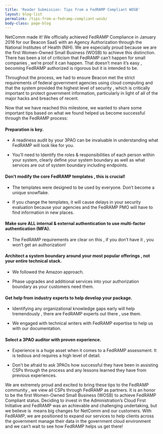 ```yaml
---
title: 'Reader Submission: Tips from a FedRAMP Compliant WOSB'
layout: blog-list
permalink: /tips-from-a-fedramp-compliant-wosb/
body-class: page-blog
---
```

NetComm made it! We officially achieved FedRAMP Compliance in January 2016 for our Beacon SaaS with an Agency Authorization through the National Institutes of Health (NIH). We are especially proud because we are the first Women-Owned Small Business (WOSB) to achieve this distinction. There has been a lot of criticism that FedRAMP can’t happen for small companies , we’re proof it can happen. That doesn’t mean it’s easy , becoming FedRAMP authorized is rigorous but it is intended to be.

Throughout the process, we had to ensure Beacon met the strict requirements of federal government agencies using cloud computing and that the system provided the highest level of security , which is critically important to protect government information, particularly in light of all of the major hacks and breaches of recent.

Now that we have reached this milestone, we wanted to share some important tips based on what we found helped us become successful through the FedRAMP process:

#### Preparation is key.

* A readiness audit by your 3PAO can be invaluable in understanding what FedRAMP will look like for you.

* You’ll need to Identify the roles & responsibilities of each person within your system, clearly define your system boundary as well as what services are out of system boundary including endpoints.

#### Don’t modify the core FedRAMP templates , this is crucial!  

* The templates were designed to be used by everyone. Don’t become a unique snowflake.

* If you change the templates, it will cause delays in your security evaluation because your agencies and the FedRAMP PMO will have to find information in new places.

#### Make sure ALL internal & external authentication to use multi-factor authentication (MFA).

* The FedRAMP requirements are clear on this , if you don’t have it , you won’t get an authorization!

#### Architect a system boundary around your most popular offerings , not your entire technical stack.

* We followed the Amazon approach.

* Phase upgrades and additional services into your authorization boundary as your customers need them.

#### Get help from industry experts to help develop your package.

* Identifying any organizational knowledge gaps early will help tremendously , there are FedRAMP experts out there , use them.

* We engaged with technical writers with FedRAMP expertise to help us with our documentation.

#### Select a 3PAO auditor with proven experience.

* Experience is a huge asset when it comes to a FedRAMP assessment. It is tedious and requires a high level of detail.

* Don’t be afraid to ask 3PAOs how successful they have been in assisting CSPs through the process and any lessons learned they have from previous experiences.


We are extremely proud and excited to bring these tips to the FedRAMP community , we view all CSPs through FedRAMP as partners. It is an honor to be the first Women-Owned Small Business (WOSB) to achieve FedRAMP Compliant status. Deciding to invest in the Administration’s Cloud First Initiative and FedRAMP was an achievable and challenging undertaking, but we believe is  means big changes for NetComm and our customers. With FedRAMP, we are positioned to expand our services to help clients across the government manage their data in the government cloud environment and we can’t wait to see how FedRAMP helps us get there!
